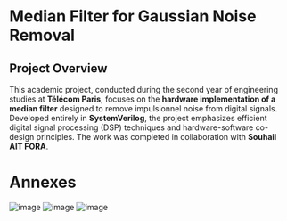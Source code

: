 # Median Filter for Gaussian Noise Removal

## Project Overview
This academic project, conducted during the second year of engineering studies at **Télécom Paris**, focuses on the **hardware implementation of a median filter** designed to remove impulsionnel noise from digital signals. Developed entirely in **SystemVerilog**, the project emphasizes efficient digital signal processing (DSP) techniques and hardware-software co-design principles. The work was completed in collaboration with **Souhail AIT FORA**.

# Annexes
![image](https://github.com/user-attachments/assets/ee3c2b39-40a0-4d48-bb2b-4b8a7c28a851)
![image](https://github.com/user-attachments/assets/eccd0b80-e84c-4eed-9442-08263b952157)
![image](https://github.com/user-attachments/assets/b47febaa-5db7-418d-8699-45838362ee04)


